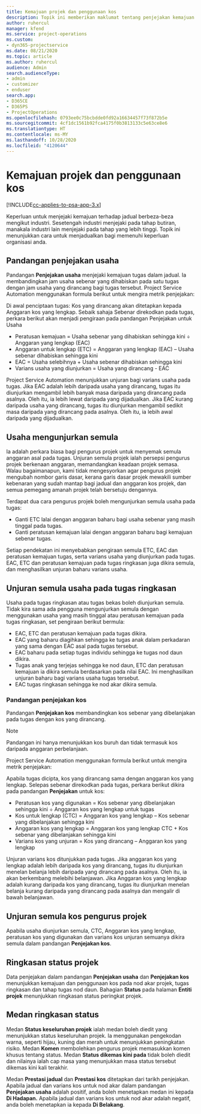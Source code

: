 ```yaml
---
title: Kemajuan projek dan penggunaan kos
description: Topik ini memberikan maklumat tentang penjejakan kemajuan projek dan penggunaan kos.
author: ruhercul
manager: kfend
ms.service: project-operations
ms.custom:
- dyn365-projectservice
ms.date: 08/21/2020
ms.topic: article
ms.author: ruhercul
audience: Admin
search.audienceType:
- admin
- customizer
- enduser
search.app:
- D365CE
- D365PS
- ProjectOperations
ms.openlocfilehash: 0793ee0c75bcbdde0fd92a16634457f73f872b5e
ms.sourcegitcommit: 4cf1dc1561b92fca4175f0b3813133c5e63ce8e6
ms.translationtype: HT
ms.contentlocale: ms-MY
ms.lasthandoff: 10/28/2020
ms.locfileid: "4120644"
---
```

# <a name="project-progress-and-cost-consumption"></a>Kemajuan projek dan penggunaan kos

[!INCLUDE[cc-applies-to-psa-app-3.x](../includes/cc-applies-to-psa-app-3x.md)]

Keperluan untuk menjejaki kemajuan terhadap jadual berbeza-beza mengikut industri. Sesetengah industri menjejaki pada tahap butiran, manakala industri lain menjejaki pada tahap yang lebih tinggi. Topik ini menunjukkan cara untuk menjadualkan bagi memenuhi keperluan organisasi anda.

## <a name="effort-tracking-view"></a>Pandangan penjejakan usaha

Pandangan **Penjejakan usaha** menjejaki kemajuan tugas dalam jadual. Ia membandingkan jam usaha sebenar yang dihabiskan pada satu tugas dengan jam usaha yang dirancang bagi tugas tersebut. Project Service Automation menggunakan formula berikut untuk mengira metrik penjejakan:

Di awal penciptaan tugas: Kos yang dirancang akan ditetapkan kepada Anggaran kos yang lengkap. Sebaik sahaja Sebenar direkodkan pada tugas, perkara berikut akan menjadi pengiraan pada pandangan Penjejakan untuk Usaha

- Peratusan kemajuan = Usaha sebenar yang dihabiskan sehingga kini ÷ Anggaran yang lengkap (EAC) 
- Anggaran untuk lengkap (ETC) = Anggaran yang lengkap (EAC) – Usaha sebenar dihabiskan sehingga kini 
- EAC = Usaha selebihnya + Usaha sebenar dihabiskan sehingga kini 
- Varians usaha yang diunjurkan = Usaha yang dirancang - EAC

Project Service Automation menunjukkan unjuran bagi varians usaha pada tugas. Jika EAC adalah lebih daripada usaha yang dirancang, tugas itu diunjurkan mengambil lebih banyak masa daripada yang dirancang pada asalnya. Oleh itu, ia lebih lewat daripada yang dijadualkan. Jika EAC kurang daripada usaha yang dirancang, tugas itu diunjurkan mengambil sedikit masa daripada yang dirancang pada asalnya. Oleh itu, ia lebih awal daripada yang dijadualkan.

## <a name="reprojecting-effort"></a>Usaha mengunjurkan semula

Ia adalah perkara biasa bagi pengurus projek untuk menyemak semula anggaran asal pada tugas. Unjuran semula projek ialah persepsi pengurus projek berkenaan anggaran, memandangkan keadaan projek semasa. Walau bagaimanapun, kami tidak mengesyorkan agar pengurus projek mengubah nombor garis dasar, kerana garis dasar projek mewakili sumber kebenaran yang sudah mantap bagi jadual dan anggaran kos projek, dan semua pemegang amanah projek telah bersetuju dengannya.

Terdapat dua cara pengurus projek boleh mengunjurkan semula usaha pada tugas:

- Ganti ETC lalai dengan anggaran baharu bagi usaha sebenar yang masih tinggal pada tugas. 
- Ganti peratusan kemajuan lalai dengan anggaran baharu bagi kemajuan sebenar tugas.

Setiap pendekatan ini menyebabkan pengiraan semula ETC, EAC dan peratusan kemajuan tugas, serta varians usaha yang diunjurkan pada tugas. EAC, ETC dan peratusan kemajuan pada tugas ringkasan juga dikira semula, dan menghasilkan unjuran baharu varians usaha.

## <a name="reprojection-of-effort-on-summary-tasks"></a>Unjuran semula usaha pada tugas ringkasan

Usaha pada tugas ringkasan atau tugas bekas boleh diunjurkan semula. Tidak kira sama ada pengguna mengunjurkan semula dengan menggunakan usaha yang masih tinggal atau peratusan kemajuan pada tugas ringkasan, set pengiraan berikut bermula:

- EAC, ETC dan peratusan kemajuan pada tugas dikira.
- EAC yang baharu diagihkan sehingga ke tugas anak dalam perkadaran yang sama dengan EAC asal pada tugas tersebut.
- EAC baharu pada setiap tugas individu sehingga ke tugas nod daun dikira. 
- Tugas anak yang terjejas sehingga ke nod daun, ETC dan peratusan kemajuan ia dikira semula berdasarkan pada nilai EAC. Ini menghasilkan unjuran baharu bagi varians usaha tugas tersebut. 
- EAC tugas ringkasan sehingga ke nod akar dikira semula.

### <a name="cost-tracking-view"></a>Pandangan penjejakan kos 

Pandangan **Penjejakan kos** membandingkan kos sebenar yang dibelanjakan pada tugas dengan kos yang dirancang. 

> [!NOTE]
> Pandangan ini hanya menunjukkan kos buruh dan tidak termasuk kos daripada anggaran perbelanjaan. 

Project Service Automation menggunakan formula berikut untuk mengira metrik penjejakan:

Apabila tugas dicipta, kos yang dirancang sama dengan anggaran kos yang lengkap. Selepas sebenar direkodkan pada tugas, perkara berikut dikira pada pandangan **Penjejakan** untuk kos:

 - Peratusan kos yang digunakan = Kos sebenar yang dibelanjakan sehingga kini ÷ Anggaran kos yang lengkap untuk tugas
 - Kos untuk lengkap (CTC) = Anggaran kos yang lengkap – Kos sebenar yang dibelanjakan sehingga kini
 - Anggaran kos yang lengkap = Anggaran kos yang lengkap CTC + Kos sebenar yang dibelanjakan sehingga kini
 - Varians kos yang unjuran = Kos yang dirancang – Anggaran kos yang lengkap

Unjuran varians kos ditunjukkan pada tugas. Jika anggaran kos yang lengkap adalah lebih daripada kos yang dirancang, tugas itu diunjurkan menelan belanja lebih daripada yang dirancang pada asalnya. Oleh itu, ia akan berkembang melebihi belanjawan. Jika Anggaran kos yang lengkap adalah kurang daripada kos yang dirancang, tugas itu diunjurkan menelan belanja kurang daripada yang dirancang pada asalnya dan mengalir di bawah belanjawan.

## <a name="project-managers-reprojection-of-cost"></a>Unjuran semula kos pengurus projek

Apabila usaha diunjurkan semula, CTC, Anggaran kos yang lengkap, peratusan kos yang digunakan dan varians kos unjuran semuanya dikira semula dalam pandangan **Penjejakan kos**.

## <a name="project-status-summary"></a>Ringkasan status projek

Data penjejakan dalam pandangan **Penjejakan usaha** dan **Penjejakan kos** menunjukkan kemajuan dan penggunaan kos pada nod akar projek, tugas ringkasan dan tahap tugas nod daun. Bahagian **Status** pada halaman **Entiti projek** menunjukkan ringkasan status peringkat projek.

## <a name="status-summary-fields"></a>Medan ringkasan status

Medan **Status keseluruhan projek** ialah medan boleh diedit yang menunjukkan status keseluruhan projek. Ia menggunakan pengekodan warna, seperti hijau, kuning dan merah untuk menunjukkan peningkatan risiko. Medan **Komen** membolehkan pengurus projek memasukkan komen khusus tentang status. Medan **Status dikemas kini pada** tidak boleh diedit dan nilainya ialah cap masa yang menunjukkan masa status tersebut dikemas kini kali terakhir.

Medan **Prestasi jadual** dan **Prestasi kos** ditetapkan dari tarikh penjejakan. Apabila jadual dan varians kos untuk nod akar dalam pandangan **Penjejakan usaha** adalah positif, anda boleh menetapkan medan ini kepada **Di Hadapan.** Apabila jadual dan varians kos untuk nod akar adalah negatif, anda boleh menetapkan ia kepada **Di Belakang**.
